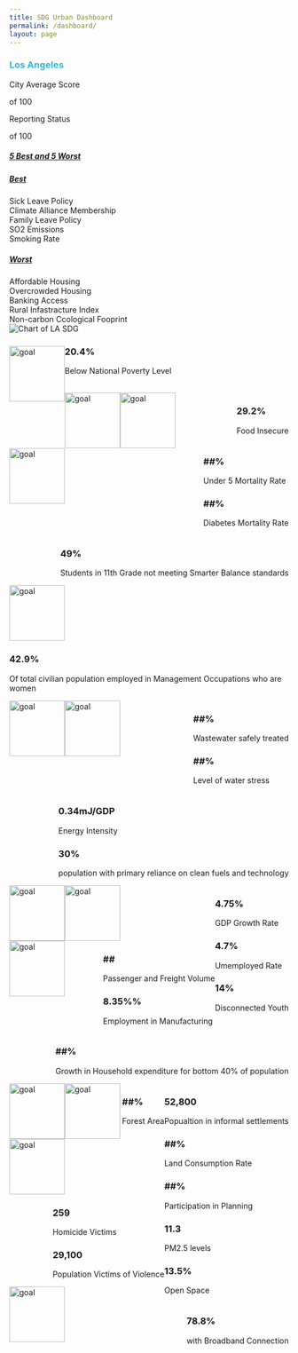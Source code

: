 ```yaml
---
title: SDG Urban Dashboard
permalink: /dashboard/
layout: page
---
```


<h3 style="color:#26BDE2">Los Angeles</h3>

<div class="container-fluid">
  <div class="row justify-content-center">
    <!-- City Average -->
    <div class="col-xs-6 col-sm-4 col-md-2">
      <p>City Average Score</p>
      <div class="circle-graph" data-circle-graph data-percent="55.6">
        <div class="circle-graph-progress">
          <div class="circle-graph-progress-fill"></div>
        </div>
        <div class="circle-graph-percents">
          <div class="circle-graph-percents-wrapper">
            <span class="circle-graph-percents-number"></span>
            <span class="circle-graph-percents-units">of 100</span>
          </div>
        </div>
      </div>
    </div>
    <!-- Reporting Status -->
    <div class="col-xs-6 col-sm-4 col-md-2">
      <p>Reporting Status</p>
      <div class="circle-graph" data-circle-graph data-percent="55.6">
        <div class="circle-graph-progress">
          <div class="circle-graph-progress-fill"></div>
        </div>
        <div class="circle-graph-percents">
          <div class="circle-graph-percents-wrapper">
            <span class="circle-graph-percents-number"></span>
            <span class="circle-graph-percents-units">of 100</span>
          </div>
        </div>
      </div>
    </div>
    <!-- 5 Best and 5 Worst -->
    <div class="col-xs-12 col-sm-4 col-md-4">
      <div id="accordion">
        <div class="card">
          <div class="card-header" id="heading-1">
            <h5 class="mb-0">
              <a
                class="collapsed"
                role="button"
                data-toggle="collapse"
                href="#collapse-1"
                aria-expanded="false"
                aria-controls="collapse-1"
              >
                5 Best and 5 Worst
              </a>
            </h5>
          </div>
          <div
            id="collapse-1"
            class="collapse show"
            data-parent="#accordion"
            aria-labelledby="heading-1"
          >
            <div class="card-body">
              <div id="accordion-1">
                <div class="card">
                  <div class="card-header" id="heading-1-1">
                    <h5 class="mb-0">
                      <a
                        class="collapsed"
                        role="button"
                        data-toggle="collapse"
                        href="#collapse-1-1"
                        aria-expanded="false"
                        aria-controls="collapse-1-1"
                      >
                        Best
                      </a>
                    </h5>
                  </div>
                  <div
                    id="collapse-1-1"
                    class="collapse"
                    data-parent="#accordion-1"
                    aria-labelledby="heading-1-1"
                  >
                    <div class="card-body">
                      Sick Leave Policy
                    </div>
                    <div class="card-body">
                      Climate Alliance Membership
                    </div>
                    <div class="card-body">
                      Family Leave Policy
                    </div>
                    <div class="card-body">
                      SO2 Emissions
                    </div>
                    <div class="card-body">
                      Smoking Rate
                    </div>
                  </div>
                </div>
                <div class="card">
                  <div class="card-header" id="heading-1-2">
                    <h5 class="mb-0">
                      <a
                        class="collapsed"
                        role="button"
                        data-toggle="collapse"
                        href="#collapse-1-2"
                        aria-expanded="false"
                        aria-controls="collapse-1-2"
                      >
                        Worst
                      </a>
                    </h5>
                  </div>
                  <div
                    id="collapse-1-2"
                    class="collapse"
                    data-parent="#accordion-1"
                    aria-labelledby="heading-1-2"
                  >
                    <div class="card-body">
                      Affordable Housing
                    </div>
                    <div class="card-body">
                      Overcrowded Housing
                    </div>
                    <div class="card-body">
                      Banking Access
                    </div>
                    <div class="card-body">
                      Rural Infastracture Index
                    </div>
                    <div class="card-body">
                      Non-carbon Ccological Fooprint
                    </div>
                  </div>
                </div>
              </div>
            </div>
          </div>
        </div>
      </div>
    </div>
    <!-- Chart -->
    <div class="col-xs-12 col-md-4">
      <img
        src="/open-sdg-site-starter/assets/img/Chart.png"
        alt="Chart of LA SDG"
        class="chartImage"
      />
    </div>
  </div>
  <!-- Progress Bars and Percentage Data For Each SDG -->
  <div class="row justify-content-center">
    <div class="col-xs-4 col-md-2">
      <span>
        <img
          style="height:100px; width:100px; float:left"
         alt="goal" src="https://www.un.org/sustainabledevelopment/wp-content/uploads/2019/08/E-Inverted-Icons_WEB-01-1024x1024.png"
        />
        <h3>20.4%</h3>
        <p>Below National Poverty Level</p>
      </span>
    </div>
    <br />
    <div class="col-xs-4 col-md-2">
      <img
        style="height:100px; width:100px; float:left"
        style="height:100px; width:100px"
       alt="goal" src="https://www.un.org/sustainabledevelopment/wp-content/uploads/2019/08/E-Inverted-Icons_WEB-02-1024x1024.png"
      />
      <div style="float:right">
        <h3>29.2%</h3>
        <p>Food Insecure</p>
      </div>
    </div>
    <div class="col-xs-4 col-md-2">
      <img
        style="height:100px; width:100px; float:left"
        style="height:100px; width:100px"
       alt="goal" src="https://www.un.org/sustainabledevelopment/wp-content/uploads/2019/08/E-Inverted-Icons_WEB-03-1024x1024.png"
      />
      <div style="float:right">
        <h3>##%</h3>
        <p>Under 5 Mortality Rate</p>
        <h3>##%</h3>
        <p>Diabetes Mortality Rate</p>
      </div>
    </div>
    <div class="col-xs-4 col-md-2">
      <img
        style="height:100px; width:100px; float:left"
        style="height:100px; width:100px"
       alt="goal" src="https://www.un.org/sustainabledevelopment/wp-content/uploads/2019/08/E-Inverted-Icons_WEB-04-1024x1024.png"
      />
      <div style="float:right">
        <h3>49%</h3>
        <p>Students in 11th Grade not meeting Smarter Balance standards</p>
      </div>
    </div>
    <div class="col-xs-4 col-md-2">
      <img
        style="height:100px; width:100px; float:left"
        style="height:100px; width:100px"
       alt="goal" src="https://www.un.org/sustainabledevelopment/wp-content/uploads/2019/08/E-Inverted-Icons_WEB-05-1024x1024.png"
      />
      <div style="float:right">
        <h3>42.9%</h3>
        <p>
          Of total civilian population employed in Management Occupations who
          are women
        </p>
      </div>
    </div>
    <div class="col-xs-4 col-md-2">
      <img
        style="height:100px; width:100px; float:left"
        style="height:100px; width:100px"
       alt="goal" src="https://www.un.org/sustainabledevelopment/wp-content/uploads/2019/08/E-Inverted-Icons_WEB-06-1024x1024.png"
      />
      <div style="float:right">
        <h3>##%</h3>
        <p>Wastewater safely treated</p>
        <h3>##%</h3>
        <p>Level of water stress</p>
      </div>
    </div>
    <div class="col-xs-4 col-md-2">
      <img
        style="height:100px; width:100px; float:left"
        style="height:100px; width:100px"
       alt="goal" src="https://www.un.org/sustainabledevelopment/wp-content/uploads/2019/08/E-Inverted-Icons_WEB-07-1024x1024.png"
      />
      <div style="float:right">
        <h3>0.34mJ/GDP</h3>
        <p>Energy Intensity</p>
        <h3>30%</h3>
        <p>population with primary reliance on clean fuels and technology</p>
      </div>
    </div>
    <div class="col-xs-4 col-md-2">
      <img
        style="height:100px; width:100px; float:left"
        style="height:100px; width:100px"
       alt="goal" src="https://www.un.org/sustainabledevelopment/wp-content/uploads/2019/08/E-Inverted-Icons_WEB-08-1024x1024.png"
      />
      <div style="float:right">
        <h3>4.75%</h3>
        <p>GDP Growth Rate</p>
        <h3>4.7%</h3>
        <p>Umemployed Rate</p>
        <h3>14%</h3>
        <p>Disconnected Youth</p>
      </div>
    </div>
    <div class="col-xs-4 col-md-2">
      <img
        style="height:100px; width:100px; float:left"
        style="height:100px; width:100px"
       alt="goal" src="https://www.un.org/sustainabledevelopment/wp-content/uploads/2019/08/E-Inverted-Icons_WEB-09-1024x1024.png"
      />
      <div style="float:right">
        <h3>##</h3>
        <p>Passenger and Freight Volume</p>
        <h3>8.35%%</h3>
        <p>Employment in Manufacturing</p>
      </div>
    </div>
    <div class="col-xs-4 col-md-2">
      <img
        style="height:100px; width:100px; float:left"
        style="height:100px; width:100px"
       alt="goal" src="https://www.un.org/sustainabledevelopment/wp-content/uploads/2019/08/E-Inverted-Icons_WEB-10-1024x1024.png"
      />
      <div style="float:right">
        <h3>##%</h3>
        <p>Growth in Household expenditure for bottom 40% of population</p>
      </div>
    </div>
    <div class="col-xs-4 col-md-2">
      <img
        style="height:100px; width:100px; float:left"
        style="height:100px; width:100px"
       alt="goal" src="https://www.un.org/sustainabledevelopment/wp-content/uploads/2019/08/E-Inverted-Icons_WEB-11-1024x1024.png"
      />
      <div style="float:right">
        <h3>52,800</h3>
        <p>Popualtion in informal settlements</p>
        <h3>##%</h3>
        <p>Land Consumption Rate</p>
        <h3>##%</h3>
        <p>Participation in Planning</p>
        <h3>11.3</h3>
        <p>PM2.5 levels</p>
        <h3>13.5%</h3>
        <p>Open Space</p>
      </div>
    </div>
    <div class="col-xs-4 col-md-2">
      <img
        style="height:100px; width:100px; float:left"
        style="height:100px; width:100px"
       alt="goal" src="https://www.un.org/sustainabledevelopment/wp-content/uploads/2019/08/E-Inverted-Icons_WEB-15-1024x1024.png"
      />
      <div style="float:right">
        <h3>##%</h3>
        <p>Forest Area</p>
      </div>
    </div>
    <div class="col-xs-4 col-md-2">
      <img
        style="height:100px; width:100px; float:left"
        style="height:100px; width:100px"
       alt="goal" src="https://www.un.org/sustainabledevelopment/wp-content/uploads/2019/08/E-Inverted-Icons_WEB-16-1024x1024.png"
      />
      <div style="float:right">
        <h3>259</h3>
        <p>Homicide Victims</p>
        <h3>29,100</h3>
        <p>Population Victims of Violence</p>
      </div>
    </div>
    <div class="col-xs-4 col-md-2">
      <img
        style="height:100px; width:100px; float:left"
        style="height:100px; width:100px"
       alt="goal" src="https://www.un.org/sustainabledevelopment/wp-content/uploads/2019/08/E-Inverted-Icons_WEB-17-1024x1024.png"
      />
      <div style="float:right">
        <h3>78.8%</h3>
        <p>with Broadband Connection</p>
      </div>
    </div>
  </div>
  <script>
  $("[data-circle-graph]").each(function() {
  var $graph = $(this),
    percent = parseInt($graph.data("percent"), 10),
    deg = (360 * percent) / 100;
  if (percent > 50) {
    $graph.addClass("gt-50");
  }
  $graph
    .find(".circle-graph-progress-fill")
    .css("transform", "rotate(" + deg + "deg)");
  $graph.find(".circle-graph-percents-number").html(percent + "%");
});</script>
</div>
